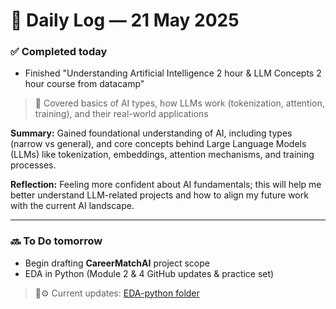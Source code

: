 # 📆 Daily Log — 21 May 2025  

### ✅ Completed today  
- Finished "Understanding Artificial Intelligence 2 hour & LLM Concepts 2 hour course from datacamp"  
> 🧠 Covered basics of AI types, how LLMs work (tokenization, attention, training), and their real-world applications

**Summary:** Gained foundational understanding of AI, including types (narrow vs general), and core concepts behind Large Language Models (LLMs) like tokenization, embeddings, attention mechanisms, and training processes.  

**Reflection:** Feeling more confident about AI fundamentals; this will help me better understand LLM-related projects and how to align my future work with the current AI landscape.


---

 ### 🔜 To Do tomorrow  
- Begin drafting **CareerMatchAI** project scope  
- EDA in Python (Module 2 & 4 GitHub updates & practice set)  
> 📁⚙️ Current updates: [EDA-python folder](https://github.com/sabrinaMKE201073/DSroadmap2025/tree/main/notes/EDA_Python)
